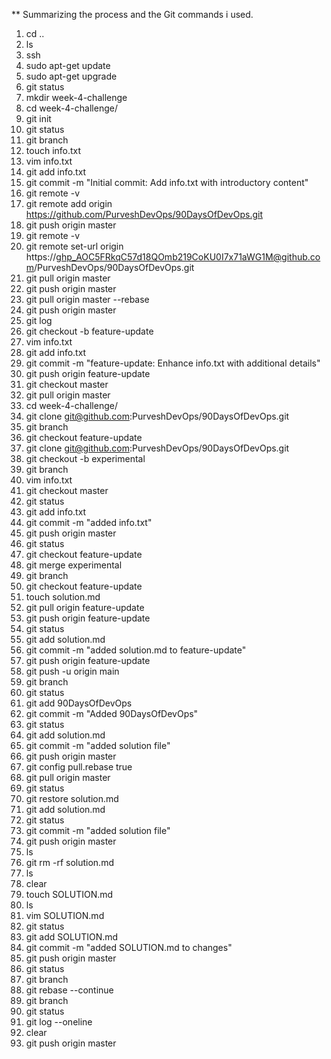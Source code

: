 ** Summarizing the process and the Git commands i used.

1. cd ..
2. ls
3. ssh
4. sudo apt-get update
5. sudo apt-get upgrade
6. git status
7. mkdir week-4-challenge
8. cd week-4-challenge/
9. git init
10. git status
11. git branch
12. touch info.txt
13. vim info.txt
14. git add info.txt
15. git commit -m "Initial commit: Add info.txt with introductory content"
16. git remote -v
17. git remote add origin https://github.com/PurveshDevOps/90DaysOfDevOps.git
18. git push origin master
19. git remote -v
20. git remote set-url origin https://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@github.com/PurveshDevOps/90DaysOfDevOps.git
21. git pull origin master
22. git push origin master
23. git pull origin master --rebase
24. git push origin master
25. git log
26. git checkout -b feature-update
27. vim info.txt
28. git add info.txt
29. git commit -m "feature-update: Enhance info.txt with additional details"
30. git push origin feature-update
31. git checkout master
32. git pull origin master
33. cd week-4-challenge/
34. git clone git@github.com:PurveshDevOps/90DaysOfDevOps.git
35. git branch
36. git checkout feature-update
37. git clone git@github.com:PurveshDevOps/90DaysOfDevOps.git
38. git checkout -b experimental
39. git branch
40. vim info.txt
41. git checkout master
42. git status
43. git add info.txt
44. git commit -m "added info.txt"
45. git push origin master
46. git status
47. git checkout feature-update
48. git merge experimental
49. git branch
50. git checkout feature-update
51. touch solution.md
52. git pull origin feature-update
53. git push origin feature-update
54. git status
55. git add solution.md
56. git commit -m "added solution.md to feature-update"
57. git push origin feature-update
58. git push -u origin main
59. git branch
60. git status
61. git add 90DaysOfDevOps
62. git commit -m "Added 90DaysOfDevOps"
63. git status
64. git add solution.md
65. git commit -m "added solution file"
66. git push origin master
67. git config pull.rebase true
68. git pull origin master
69. git status
70. git restore solution.md
71. git add solution.md
72. git status
73. git commit -m "added solution file"
74. git push origin master
75. ls
76. git rm -rf solution.md
77. ls
78. clear
79. touch SOLUTION.md
80. ls
81. vim SOLUTION.md
82. git status
83. git add SOLUTION.md
84. git commit -m "added SOLUTION.md to changes"
85. git push origin master
86. git status
87. git branch
88. git rebase --continue
89. git branch
90. git status
91. git log --oneline
92. clear
93. git push origin master
